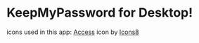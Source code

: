 # KeepMyPassword for Desktop! 

icons used in this app: <a target="_blank" href="https://icons8.com/icon/31003/access">Access</a> icon by <a target="_blank" href="https://icons8.com">Icons8</a>
